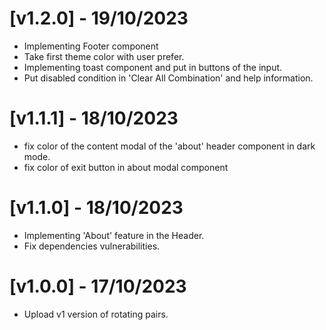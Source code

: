 # [v1.2.0] - 19/10/2023

- Implementing Footer component
- Take first theme color with user prefer.
- Implementing toast component and put in buttons of the input.
- Put disabled condition in 'Clear All Combination' and help information.

# [v1.1.1] - 18/10/2023

- fix color of the content modal of the 'about' header component in dark mode.
- fix color of exit button in about modal component

# [v1.1.0] - 18/10/2023

- Implementing 'About' feature in the Header.
- Fix dependencies vulnerabilities.

# [v1.0.0] - 17/10/2023

- Upload v1 version of rotating pairs.
